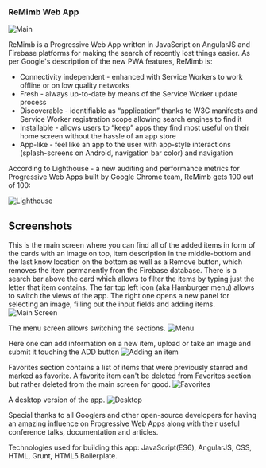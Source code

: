 ### ReMimb Web App

![Main](title.png?raw=true)

ReMimb is a Progressive Web App written in JavaScript on AngularJS and Firebase platforms for making the search of recently lost things easier. As per Google's description of the new PWA features, ReMimb is:

* Connectivity independent - enhanced with Service Workers to work offline or on low quality networks
* Fresh - always up-to-date by means of the Service Worker update process
* Discoverable - identifiable as “application” thanks to W3C manifests and Service Worker registration scope allowing search engines to find it
* Installable - allows users to “keep” apps they find most useful on their home screen without the hassle of an app store
* App-like - feel like an app to the user with app-style interactions (splash-screens on Android, navigation bar color) and navigation

According to Lighthouse - a new auditing and performance metrics for Progressive Web Apps built by Google Chrome team, ReMimb gets 100 out of 100:

![Lighthouse](/assets/img/lighthouse.png?raw=true)

## Screenshots

This is the main screen where you can find all of the added items in form of the cards with an image on top, item description in tne middle-bottom and the last know location on the bottom as well as a Remove button, which removes the item permanently from the Firebase database. There is a search bar above the card which allows to filter the items by typing just the letter that item contains. The far top left icon (aka Hamburger menu) allows to switch the views of the app. The right one opens a new panel for selecting an image, filling out the input fields and adding items.
![Main Screen](/assets/img/scr2.png?raw=true)

The menu screen allows switching the sections.
![Menu](/assets/img/scr3.png?raw=true)

Here one can add information on a new item, upload or take an image and submit it touching the ADD button
![Adding an item](/assets/img/scr4.png?raw=true)

Favorites section contains a list of items that were previously starred and marked as favorite. A favorite item can't be deleted from Favorites section but rather deleted from the main screen for good.
![Favorites](/assets/img/scr5.png?raw=true)

A desktop version of the app.
![Desktop](/assets/img/scr1.png?raw=true)


Special thanks to all Googlers and other open-source developers for having an amazing influence on Progressive Web Apps along with their useful conference talks, documentation and articles.

Technologies used for building this app: JavaScript(ES6), AngularJS, CSS, HTML, Grunt, HTML5 Boilerplate.




